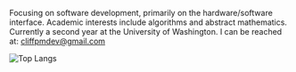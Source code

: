 Focusing on software development, primarily on the hardware/software interface. Academic interests include algorithms and abstract mathematics. Currently a second year at the University of Washington. I can be reached at: cliffpmdev@gmail.com

![Top Langs](https://github-readme-stats.vercel.app/api/top-langs/?username=cliffpm&layout=compact)
